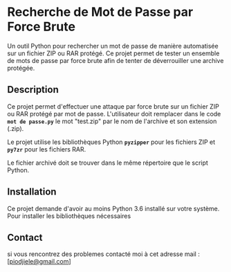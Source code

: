 # Recherche de Mot de Passe par Force Brute

Un outil Python pour rechercher un mot de passe de manière automatisée sur un fichier ZIP ou RAR protégé. Ce projet permet de tester un ensemble de mots de passe par force brute afin de tenter de déverrouiller une archive protégée.

## Description

Ce projet permet d'effectuer une attaque par force brute sur un fichier ZIP ou RAR protégé par mot de passe. L'utilisateur doit remplacer dans le code **`mot de passe.py`** le mot "test.zip" par le nom de l'archive et son extension (.zip).

Le projet utilise les bibliothèques Python **`pyzipper`** pour les fichiers ZIP et **`py7zr`** pour les fichiers RAR. 

Le fichier archivé doit se trouver dans le même répertoire que le script Python.

## Installation

Ce projet demande d'avoir au moins Python 3.6 installé sur votre système. Pour installer les bibliothèques nécessaires

## Contact

si vous rencontrez des problemes contacté moi à cet adresse mail :[piodjiele@gmail.com]